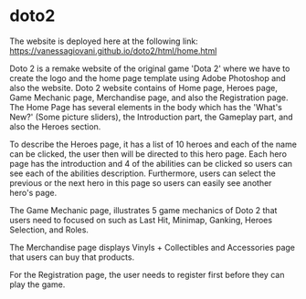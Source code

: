 # doto2

The website is deployed here at the following link: https://vanessagiovani.github.io/doto2/html/home.html

Doto 2 is a remake website of the original game 'Dota 2' where we have to create the logo and the home page template using Adobe Photoshop and also the website. Doto 2 website contains of Home page, Heroes page, Game Mechanic page, Merchandise page, and also the Registration page. The Home Page has several elements in the body which has the 'What's New?' (Some picture sliders), the Introduction part, the Gameplay part, and also the Heroes section.

To describe the Heroes page, it has a list of 10 heroes and each of the name can be clicked, the user then will be directed to this hero page. Each hero page has the introduction and 4 of the abilities can be clicked so users can see each of the abilities description. Furthermore, users can select the previous or the next hero in this page so users can easily see another hero's page. 

The Game Mechanic page, illustrates 5 game mechanics of Doto 2 that users need to focused on such as Last Hit, Minimap, Ganking, Heroes Selection, and Roles.

The Merchandise page displays Vinyls + Collectibles and Accessories page that users can buy that products.

For the Registration page, the user needs to register first before they can play the game.
